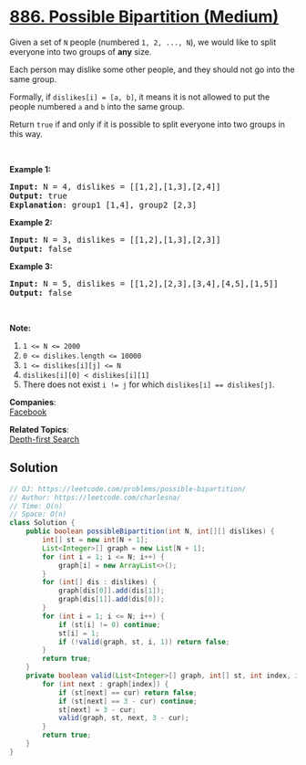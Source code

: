 # [886. Possible Bipartition (Medium)](https://leetcode.com/problems/possible-bipartition/)

<p>Given a set of <code>N</code>&nbsp;people (numbered <code>1, 2, ..., N</code>), we would like to split everyone into two groups of <strong>any</strong> size.</p>

<p>Each person may dislike some other people, and they should not go into the same group.&nbsp;</p>

<p>Formally, if <code>dislikes[i] = [a, b]</code>, it means it is not allowed to put the people numbered <code>a</code> and <code>b</code> into the same group.</p>

<p>Return <code>true</code>&nbsp;if and only if it is possible to split everyone into two groups in this way.</p>

<p>&nbsp;</p>

<div>
<div>
<ol>
</ol>
</div>
</div>

<div>
<p><strong>Example 1:</strong></p>

<pre><strong>Input: </strong>N = <span id="example-input-1-1">4</span>, dislikes = <span id="example-input-1-2">[[1,2],[1,3],[2,4]]</span>
<strong>Output: </strong><span id="example-output-1">true</span>
<strong>Explanation</strong>: group1 [1,4], group2 [2,3]
</pre>

<div>
<p><strong>Example 2:</strong></p>

<pre><strong>Input: </strong>N = <span id="example-input-2-1">3</span>, dislikes = <span id="example-input-2-2">[[1,2],[1,3],[2,3]]</span>
<strong>Output: </strong><span id="example-output-2">false</span>
</pre>

<div>
<p><strong>Example 3:</strong></p>

<pre><strong>Input: </strong>N = <span id="example-input-3-1">5</span>, dislikes = <span id="example-input-3-2">[[1,2],[2,3],[3,4],[4,5],[1,5]]</span>
<strong>Output: </strong><span id="example-output-3">false</span>
</pre>

<p>&nbsp;</p>

<p><strong>Note:</strong></p>

<ol>
	<li><code>1 &lt;= N &lt;= 2000</code></li>
	<li><code>0 &lt;= dislikes.length &lt;= 10000</code></li>
	<li><code>1 &lt;= dislikes[i][j] &lt;= N</code></li>
	<li><code>dislikes[i][0] &lt; dislikes[i][1]</code></li>
	<li>There does not exist <code>i != j</code> for which <code>dislikes[i] == dislikes[j]</code>.</li>
</ol>
</div>
</div>
</div>


**Companies**:  
[Facebook](https://leetcode.com/company/facebook)

**Related Topics**:  
[Depth-first Search](https://leetcode.com/tag/depth-first-search/)

## Solution 

```java
// OJ: https://leetcode.com/problems/possible-bipartition/
// Author: https://leetcode.com/charlesna/
// Time: O(n)
// Space: O(n)
class Solution {
    public boolean possibleBipartition(int N, int[][] dislikes) {
        int[] st = new int[N + 1];
        List<Integer>[] graph = new List[N + 1];
        for (int i = 1; i <= N; i++) {
            graph[i] = new ArrayList<>();
        }
        for (int[] dis : dislikes) {
            graph[dis[0]].add(dis[1]);
            graph[dis[1]].add(dis[0]);
        }
        for (int i = 1; i <= N; i++) {
            if (st[i] != 0) continue;
            st[i] = 1;
            if (!valid(graph, st, i, 1)) return false;
        }
        return true;
    }
    private boolean valid(List<Integer>[] graph, int[] st, int index, int cur) {
        for (int next : graph[index]) {
            if (st[next] == cur) return false;
            if (st[next] == 3 - cur) continue;
            st[next] = 3 - cur;
            valid(graph, st, next, 3 - cur);
        }
        return true;
    }
}
```